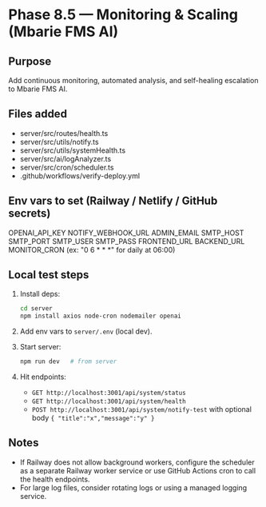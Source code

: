 # Phase 8.5 — Monitoring & Scaling (Mbarie FMS AI)

## Purpose
Add continuous monitoring, automated analysis, and self-healing escalation to Mbarie FMS AI.

## Files added
- server/src/routes/health.ts
- server/src/utils/notify.ts
- server/src/utils/systemHealth.ts
- server/src/ai/logAnalyzer.ts
- server/src/cron/scheduler.ts
- .github/workflows/verify-deploy.yml

## Env vars to set (Railway / Netlify / GitHub secrets)
OPENAI_API_KEY
NOTIFY_WEBHOOK_URL
ADMIN_EMAIL
SMTP_HOST
SMTP_PORT
SMTP_USER
SMTP_PASS
FRONTEND_URL
BACKEND_URL
MONITOR_CRON  (ex: "0 6 * * *" for daily at 06:00)

## Local test steps
1. Install deps:
   ```bash
   cd server
   npm install axios node-cron nodemailer openai
   ```

2. Add env vars to `server/.env` (local dev).

3. Start server:

   ```bash
   npm run dev   # from server
   ```

4. Hit endpoints:

   * `GET http://localhost:3001/api/system/status`
   * `GET http://localhost:3001/api/system/health`
   * `POST http://localhost:3001/api/system/notify-test` with optional body `{ "title":"x","message":"y" }`

## Notes

* If Railway does not allow background workers, configure the scheduler as a separate Railway worker service or use GitHub Actions cron to call the health endpoints.
* For large log files, consider rotating logs or using a managed logging service.
